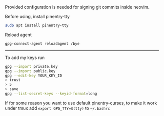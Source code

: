 Provided configuration is needed for signing git commits inside neovim.

Before using, install pinentry-tty

```bash
sudo apt install pinentry-tty
```

Reload agent


```bash
gpg-connect-agent reloadagent /bye
```

---

To add my keys run

```bash
gpg --import private.key
gpg --import public.key
gpg --edit-key YOUR_KEY_ID
> trust
> 5
> save
gpg --list-secret-keys --keyid-format=long
```

If for some reason you want to use default pinentry-curses, to make it work under tmux add `export GPG_TTY=$(tty)` to `~/.bashrc`
